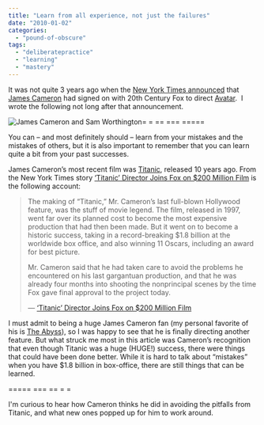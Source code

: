 ```yaml
---
title: "Learn from all experience, not just the failures"
date: "2010-01-02"
categories: 
  - "pound-of-obscure"
tags: 
  - "deliberatepractice"
  - "learning"
  - "mastery"
---
```


It was not quite 3 years ago when the [New York Times announced](http://www.nytimes.com/2007/01/08/movies/08cnd-cameron.html?ex=1325912400&en=39be506ec2873d75&ei=5088&partner=rssnyt&emc=rss "‘Titanic’ Director Joins Fox on $200 Million Film") that [James Cameron](http://en.wikipedia.org/wiki/James_cameron "James Cameron - wikipedia") had signed on with 20th Century Fox to direct [Avatar](http://www.avatarmovie.com/ "Avatar Official Movie Website").  I wrote the following not long after that announcement.

![](images/avatar_movie_photo_from_the_set_3.jpg "James Cameron and Sam Worthington")\= = == === =====

You can – and most definitely should – learn from your mistakes and the mistakes of others, but it is also important to remember that you can learn quite a bit from your past successes.

James Cameron’s most recent film was [Titanic](http://astore.amazon.com/gbrettmiller-20/detail/B000ANVQ0K/105-0704870-6814832 "amazon.com - Titanic"), released 10 years ago. From the New York Times story [‘Titanic’ Director Joins Fox on $200 Million Film](http://www.nytimes.com/2007/01/08/movies/08cnd-cameron.html?ex=1325912400&en=39be506ec2873d75&ei=5088&partner=rssnyt&emc=rss) is the following account:

> The making of “Titanic,” Mr. Cameron’s last full-blown Hollywood feature, was the stuff of movie legend. The film, released in 1997, went far over its planned cost to become the most expensive production that had then been made. But it went on to become a historic success, taking in a record-breaking $1.8 billion at the worldwide box office, and also winning 11 Oscars, including an award for best picture.
> 
> Mr. Cameron said that he had taken care to avoid the problems he encountered on his last gargantuan production, and that he was already four months into shooting the nonprincipal scenes by the time Fox gave final approval to the project today.
> 
> — [‘Titanic’ Director Joins Fox on $200 Million Film](http://www.nytimes.com/2007/01/08/movies/08cnd-cameron.html?ex=1325912400&en=39be506ec2873d75&ei=5088&partner=rssnyt&emc=rss "Go to http://www.nytimes.com/2007/01/08/movies/08cnd-cameron.html?ex=1325912400&en=39be506ec2873d75&ei=5088&partner=rssnyt&emc=rss")

I must admit to being a huge James Cameron fan (my personal favorite of his is [The Abyss](http://astore.amazon.com/gbrettmiller-20/detail/B00009V7OL/105-0704870-6814832 "amazon.com - The Abyss")), so I was happy to see that he is finally directing another feature. But what struck me most in this article was Cameron’s recognition that even though Titanic was a huge (HUGE!) success, there were things that could have been done better. While it is hard to talk about “mistakes” when you have $1.8 billion in box-office, there are still things that can be learned.

\===== === == = =

I'm curious to hear how Cameron thinks he did in avoiding the pitfalls from Titanic, and what new ones popped up for him to work around.
